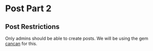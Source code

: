# Post Part 2

## Post Restrictions
Only admins should be able to create posts. We will be using the gem [cancan](https://github.com/ryanb/cancan) for this.